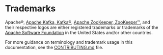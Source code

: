 # Trademarks

Apache®, [Apache Kafka, Kafka®](https://kafka.apache.org/), [Apache ZooKeeper, ZooKeeper™](https://zookeeper.apache.org/), and their respective logos are either registered trademarks or trademarks of the [Apache Software Foundation](https://www.apache.org/) in the United States and/or other countries.

For more guidance on terminology and trademark usage in this documentation, see the [CONTRIBUTING.md](https://github.com/canonical/kafka-k8s-operator/blob/main/CONTRIBUTING.md) file.